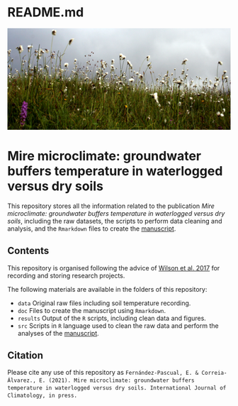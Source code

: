 README.md
================

![Alkaline fen in the Cantabrian Mountains](data/Sierra%20Cebolleda.jpg)

# Mire microclimate: groundwater buffers temperature in waterlogged versus dry soils

This repository stores all the information related to the publication
*Mire microclimate: groundwater buffers temperature in waterlogged
versus dry soils*, including the raw datasets, the scripts to perform
data cleaning and analysis, and the `Rmarkdown` files to create the
[manuscript](https://github.com/efernandezpascual/mires/blob/master/doc/manuscript.md).

## Contents

This repository is organised following the advice of [Wilson et
al. 2017](https://doi.org/10.1371/journal.pcbi.1005510) for recording
and storing research projects.

The following materials are available in the folders of this repository:

  - `data` Original raw files including soil temperature recording.
  - `doc` Files to create the manuscript using `Rmarkdown`.
  - `results` Output of the `R` scripts, including clean data and
    figures.
  - `src` Scripts in `R` language used to clean the raw data and perform
    the analyses of the
    [manuscript](https://github.com/efernandezpascual/mires/blob/master/doc/manuscript.md).

## Citation

Please cite any use of this repository as `Fernández-Pascual, E. &
Correia-Álvarez., E. (2021). Mire microclimate: groundwater buffers
temperature in waterlogged versus dry soils. International Journal of
Climatology, in press.`
